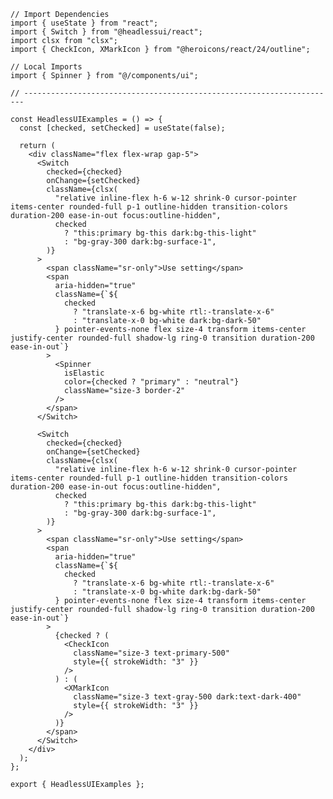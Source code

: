 ﻿```tsx
// Import Dependencies
import { useState } from "react";
import { Switch } from "@headlessui/react";
import clsx from "clsx";
import { CheckIcon, XMarkIcon } from "@heroicons/react/24/outline";

// Local Imports
import { Spinner } from "@/components/ui";

// ----------------------------------------------------------------------

const HeadlessUIExamples = () => {
  const [checked, setChecked] = useState(false);

  return (
    <div className="flex flex-wrap gap-5">
      <Switch
        checked={checked}
        onChange={setChecked}
        className={clsx(
          "relative inline-flex h-6 w-12 shrink-0 cursor-pointer items-center rounded-full p-1 outline-hidden transition-colors duration-200 ease-in-out focus:outline-hidden",
          checked
            ? "this:primary bg-this dark:bg-this-light"
            : "bg-gray-300 dark:bg-surface-1",
        )}
      >
        <span className="sr-only">Use setting</span>
        <span
          aria-hidden="true"
          className={`${
            checked
              ? "translate-x-6 bg-white rtl:-translate-x-6"
              : "translate-x-0 bg-white dark:bg-dark-50"
          } pointer-events-none flex size-4 transform items-center justify-center rounded-full shadow-lg ring-0 transition duration-200 ease-in-out`}
        >
          <Spinner
            isElastic
            color={checked ? "primary" : "neutral"}
            className="size-3 border-2"
          />
        </span>
      </Switch>

      <Switch
        checked={checked}
        onChange={setChecked}
        className={clsx(
          "relative inline-flex h-6 w-12 shrink-0 cursor-pointer items-center rounded-full p-1 outline-hidden transition-colors duration-200 ease-in-out focus:outline-hidden",
          checked
            ? "this:primary bg-this dark:bg-this-light"
            : "bg-gray-300 dark:bg-surface-1",
        )}
      >
        <span className="sr-only">Use setting</span>
        <span
          aria-hidden="true"
          className={`${
            checked
              ? "translate-x-6 bg-white rtl:-translate-x-6"
              : "translate-x-0 bg-white dark:bg-dark-50"
          } pointer-events-none flex size-4 transform items-center justify-center rounded-full shadow-lg ring-0 transition duration-200 ease-in-out`}
        >
          {checked ? (
            <CheckIcon
              className="size-3 text-primary-500"
              style={{ strokeWidth: "3" }}
            />
          ) : (
            <XMarkIcon
              className="size-3 text-gray-500 dark:text-dark-400"
              style={{ strokeWidth: "3" }}
            />
          )}
        </span>
      </Switch>
    </div>
  );
};

export { HeadlessUIExamples };

```
